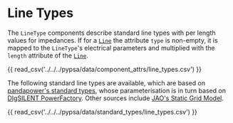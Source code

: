 # Line Types

The `LineType` components describe standard line types with per length values
for impedances. If for a [`Line`](/api/components/types/lines) the attribute `type` is non-empty, it is mapped
to the `LineType`'s electrical parameters and multiplied with the `length`
attribute of the [`Line`](/api/components/types/lines).

{{ read_csv('../../../pypsa/data/component_attrs/line_types.csv') }}

The following standard line types are available, which are based on [pandapower's standard types](https://pandapower.readthedocs.io/en/latest/std_types/basic.html), whose parameterisation is in turn based on [DIgSILENT PowerFactory](http://www.digsilent.de/index.php/products-powerfactory.html). Other sources include [JAO's Static Grid Model](https://www.jao.eu/static-grid-model).

{{ read_csv('../../../pypsa/data/standard_types/line_types.csv') }}

